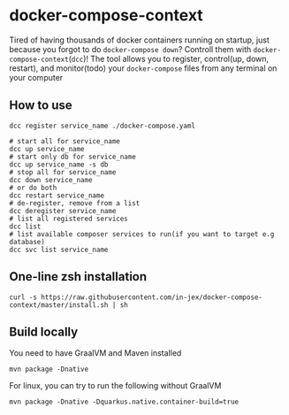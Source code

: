 # docker-compose-context

Tired of having thousands of docker containers running on startup, just because you forgot to do `docker-compose down`? Controll them with `docker-compose-context`(`dcc`)! The tool allows you to register, control(up, down, restart), and monitor(todo) your `docker-compose` files from any terminal on your computer

## How to use
```shell
dcc register service_name ./docker-compose.yaml

# start all for service_name
dcc up service_name
# start only db for service_name
dcc up service_name -s db
# stop all for service_name
dcc down service_name
# or do both
dcc restart service_name
# de-register, remove from a list
dcc deregister service_name
# list all registered services
dcc list
# list available composer services to run(if you want to target e.g database)
dcc svc list service_name
```


## One-line zsh installation
```shell
curl -s https://raw.githubusercontent.com/in-jex/docker-compose-context/master/install.sh | sh
```

## Build locally
You need to have GraalVM and Maven installed
```shell
mvn package -Dnative
```

For linux, you can try to run the following without GraalVM
```
mvn package -Dnative -Dquarkus.native.container-build=true
```
